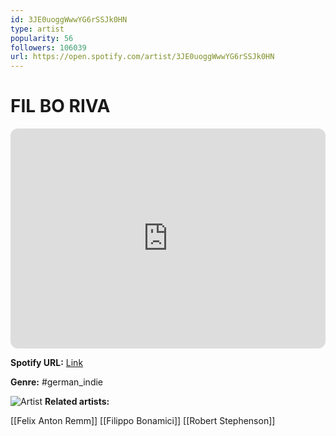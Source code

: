 ```yaml
---
id: 3JE0uoggWwwYG6rSSJk0HN
type: artist
popularity: 56
followers: 106039
url: https://open.spotify.com/artist/3JE0uoggWwwYG6rSSJk0HN
---
```

# FIL BO RIVA

<iframe style="border-radius:12px" src="https://open.spotify.com/embed/artist/3JE0uoggWwwYG6rSSJk0HN" width="100%" height="352" frameBorder="0" allowfullscreen="" allow="autoplay; clipboard-write; encrypted-media; fullscreen; picture-in-picture" loading="lazy"></iframe>

**Spotify URL:** [Link](https://open.spotify.com/artist/3JE0uoggWwwYG6rSSJk0HN)

**Genre:**  #german_indie

![Artist](https://i.scdn.co/image/ab6761610000e5eb45809008bb4376e9be13d424)
**Related artists:**

[[Felix Anton Remm]]
[[Filippo Bonamici]]
[[Robert Stephenson]]
